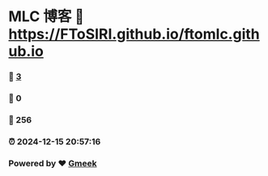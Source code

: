 # MLC 博客 :link: https://FToSIRI.github.io/ftomlc.github.io 
### :page_facing_up: [3](https://FToSIRI.github.io/ftomlc.github.io/tag.html) 
### :speech_balloon: 0 
### :hibiscus: 256 
### :alarm_clock: 2024-12-15 20:57:16 
### Powered by :heart: [Gmeek](https://github.com/Meekdai/Gmeek)
